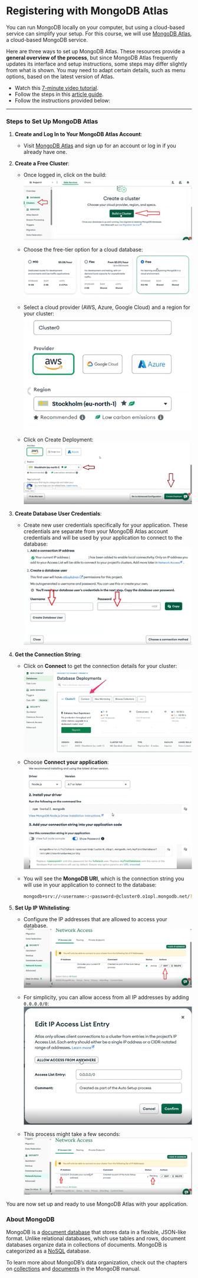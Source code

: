 # Registering with MongoDB Atlas

You can run MongoDB locally on your computer, but using a cloud-based service can simplify your setup. For this course, we will use [MongoDB Atlas](https://www.mongodb.com/atlas/database), a cloud-based MongoDB service.

Here are three ways to set up MongoDB Atlas. These resources provide a **general overview of the process**, but since MongoDB Atlas frequently updates its interface and setup instructions, some steps may differ slightly from what is shown. You may need to adapt certain details, such as menu options, based on the latest version of Atlas. 

- Watch this [7-minute video tutorial](https://www.youtube.com/watch?v=084rmLU1UgA).
- Follow the steps in this [article guide](https://medium.com/@ddiscua/how-to-create-a-free-mongo-atlas-cluster-and-connect-to-mongo-compass-1b9fad30c9ee).
- Follow the instructions provided below:


---
### Steps to Set Up MongoDB Atlas

1. **Create and Log In to Your MongoDB Atlas Account**:
   - Visit [MongoDB Atlas](https://www.mongodb.com/atlas/database) and sign up for an account or log in if you already have one.

2. **Create a Free Cluster**:
   - Once logged in, click on the build:
     ![MongoDB Atlas - Choose Free Option](./img/mongo1a.png)

   - Choose the free-tier option for a cloud database:
     ![MongoDB Atlas - Choose Free Option](./img/mongo1b.png)

   - Select a cloud provider (AWS, Azure, Google Cloud) and a region for your cluster:
     ![MongoDB Atlas - Select Cloud Provider and Region](./img/mongo2a.png)

   - Click on Create Deployment:
     ![MongoDB Atlas - Select Cloud Provider and Region](./img/mongo2b.png)

3. **Create Database User Credentials**:
   - Create new user credentials specifically for your application. These credentials are separate from your MongoDB Atlas account credentials and will be used by your application to connect to the database:
     ![MongoDB Atlas - Create Database User](./img/mongo3a.png)


5. **Get the Connection String**:
   - Click on **Connect** to get the connection details for your cluster:
     ![MongoDB Atlas - Connect](./img/mongo5.png)

   - Choose **Connect your application**:
     ![MongoDB Atlas - Connect Application](./img/mongo6a.png)

   - You will see the **MongoDB URI**, which is the connection string you will use in your application to connect to the database:
     ```sh
     mongodb+srv://<username>:<password>@cluster0.o1opl.mongodb.net/?retryWrites=true&w=majority
     ```

4. **Set Up IP Whitelisting**:
   - Configure the IP addresses that are allowed to access your database. 
     ![MongoDB Atlas - IP Whitelisting](./img/mongo7a.png)   
     
   - For simplicity, you can allow access from all IP addresses by adding `0.0.0.0/0`:
     ![MongoDB Atlas - IP Whitelisting](./img/mongo7b.png)

   - This process might take a few seconds:
     ![MongoDB Atlas - IP Whitelisting](./img/mongo7c.png)


You are now set up and ready to use MongoDB Atlas with your application. 

### About MongoDB

MongoDB is a [document database](https://en.wikipedia.org/wiki/Document-oriented_database) that stores data in a flexible, JSON-like format. Unlike relational databases, which use tables and rows, document databases organize data in collections of documents. MongoDB is categorized as a [NoSQL](https://en.wikipedia.org/wiki/NoSQL) database.

To learn more about MongoDB’s data organization, check out the chapters on [collections](https://docs.mongodb.com/manual/core/databases-and-collections/) and [documents](https://docs.mongodb.com/manual/core/document/) in the MongoDB manual.


<!-- 

### References
- [Fullstack GitHub Repository](https://github.com/fullstack-hy2020/fullstack-hy2020.github.io/blob/source/src/content/3/en/part3c.md#mongodb)

-->
